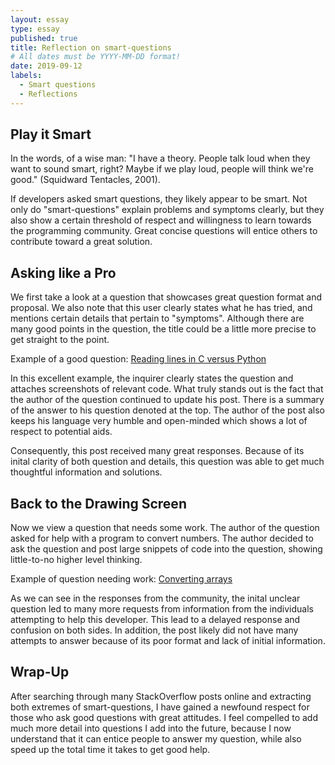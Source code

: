 ```yaml
---
layout: essay
type: essay
published: true
title: Reflection on smart-questions
# All dates must be YYYY-MM-DD format!
date: 2019-09-12
labels:
  - Smart questions
  - Reflections
---
```


## Play it Smart

In the words, of a wise man: "I have a theory. People talk loud when they want to sound smart, right? Maybe if we play loud, people will think we're good." (Squidward Tentacles, 2001).

If developers asked smart questions, they likely appear to be smart. Not only do "smart-questions" explain problems and symptoms clearly, but they also show a certain threshold of respect and willingness to learn towards the programming community. Great concise questions will entice others to contribute toward a great solution.

## Asking like a Pro

We first take a look at a question that showcases great question format and proposal. We also note that this user clearly states what he has tried, and mentions certain details that pertain to "symptoms". Although there are many good points in the question, the title could be a little more precise to get straight to the point.

Example of a good question: <a href="https://stackoverflow.com/questions/9371238/why-is-reading-lines-from-stdin-much-slower-in-c-than-python"> Reading lines in C versus Python</a>

In this excellent example, the inquirer clearly states the question and attaches screenshots of relevant code. What truly stands out is the fact that the author of the question continued to update his post. There is a summary of the answer to his question denoted at the top. The author of the post also keeps his language very humble and open-minded which shows a lot of respect to potential aids.

Consequently, this post received many great responses. Because of its inital clarity of both question and details, this question was able to get much thoughtful information and solutions.

## Back to the Drawing Screen

Now we view a question that needs some work. The author of the question asked for help with a program to convert numbers. The author decided to ask the question and post large snippets of code into the question, showing little-to-no higher level thinking.

Example of question needing work: <a href="https://stackoverflow.com/questions/11819536/converting-a-decimal-array-into-a-2d-16bit-character-array-in-c"> Converting arrays</a>

As we can see in the responses from the community, the inital unclear question led to many more requests from information from the individuals attempting to help this developer. This lead to a delayed response and confusion on both sides. In addition, the post likely did not have many attempts to answer because of its poor format and lack of initial information.

## Wrap-Up

After searching through many StackOverflow posts online and extracting both extremes of smart-questions, I have gained a newfound respect for those who ask good questions with great attitudes. I feel compelled to add much more detail into questions I add into the future, because I now understand that it can entice people to answer my question, while also speed up the total time it takes to get good help.
